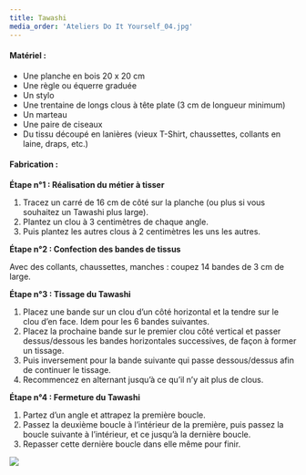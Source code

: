 ```yaml
---
title: Tawashi
media_order: 'Ateliers Do It Yourself_04.jpg'
---
```


#### Matériel :

* Une planche en bois 20 x 20 cm
* Une règle ou équerre graduée
* Un stylo
* Une trentaine de longs clous à tête plate (3 cm de longueur minimum)
* Un marteau
* Une paire de ciseaux
* Du tissu découpé en lanières (vieux T-Shirt, chaussettes, collants en laine, draps, etc.)

#### Fabrication :

**Étape n°1 : Réalisation du métier à tisser**
1. Tracez un carré de 16 cm de côté sur la planche (ou plus si vous souhaitez un Tawashi plus large).
2. Plantez un clou à 3 centimètres de chaque angle.
3. Puis plantez les autres clous à 2 centimètres les uns les autres.

**Étape n°2 : Confection des bandes de tissus**

Avec des collants, chaussettes, manches : coupez 14 bandes de 3 cm de large.

**Étape n°3 : Tissage du Tawashi**

1. Placez une bande sur un clou d’un côté horizontal et la tendre sur le clou d’en face. Idem pour les 6 bandes suivantes.
2. Placez la prochaine bande sur le premier clou côté vertical et passer dessus/dessous les bandes horizontales successives, de façon à former un tissage.
3. Puis inversement pour la bande suivante qui passe dessous/dessus afin de continuer le tissage.
4. Recommencez en alternant jusqu’à ce qu’il n’y ait plus de clous.

**Étape n°4 : Fermeture du Tawashi**

1. Partez d’un angle et attrapez la première boucle.
2. Passez la deuxième boucle à l’intérieur de la première, puis passez la boucle suivante à l’intérieur, et ce jusqu’à la dernière boucle.
3. Repasser cette dernière boucle dans elle même pour finir.

![](Ateliers%20Do%20It%20Yourself_04.jpg?resize=1800)